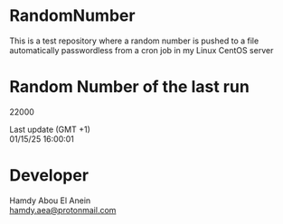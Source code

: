 # RandomNumber    
This is a test repository where a random number is pushed to a file automatically passwordless from a cron job in my Linux CentOS server    
# Random Number of the last run   
22000
      
Last update (GMT +1)    
01/15/25 16:00:01
# Developer    
Hamdy Abou El Anein   
hamdy.aea@protonmail.com
